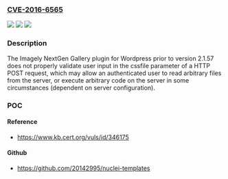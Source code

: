 ### [CVE-2016-6565](https://cve.mitre.org/cgi-bin/cvename.cgi?name=CVE-2016-6565)
![](https://img.shields.io/static/v1?label=Product&message=NextGen%20Gallery%20plugin&color=blue)
![](https://img.shields.io/static/v1?label=Version&message=2.1.572.1.57%20&color=brighgreen)
![](https://img.shields.io/static/v1?label=Vulnerability&message=CWE-98&color=brighgreen)

### Description

The Imagely NextGen Gallery plugin for Wordpress prior to version 2.1.57 does not properly validate user input in the cssfile parameter of a HTTP POST request, which may allow an authenticated user to read arbitrary files from the server, or execute arbitrary code on the server in some circumstances (dependent on server configuration).

### POC

#### Reference
- https://www.kb.cert.org/vuls/id/346175

#### Github
- https://github.com/20142995/nuclei-templates

